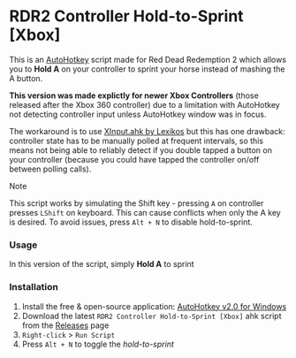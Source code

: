 
# RDR2 Controller Hold-to-Sprint [Xbox]

This is an [AutoHotkey](https://www.autohotkey.com/) script made for Red Dead Redemption 2 which allows you to **Hold A** on your controller to sprint your horse instead of mashing the A button.


**This version was made explictly for newer Xbox Controllers** (those released after the Xbox 360 controller) due to a limitation with AutoHotkey not detecting controller input unless AutoHotkey window was in focus.

The workaround is to use [XInput.ahk by Lexikos](https://www.autohotkey.com/boards/viewtopic.php?f=83&t=106254) but this has one drawback: controller state has to be manually polled at frequent intervals, so this means not being able to reliably detect if you double tapped a button on your controller (because you could have tapped the controller on/off between polling calls).

> [!NOTE]
> This script works by simulating the Shift key - pressing `A` on controller presses `LShift` on keyboard. This can cause conflicts when only the A key is desired. To avoid issues, press `Alt + N` to disable hold-to-sprint.

### Usage

In this version of the script, simply **Hold A** to sprint

### Installation
1. Install the free & open-source application: [AutoHotkey v2.0 for Windows](https://www.autohotkey.com/)
2. Download the latest `RDR2 Controller Hold-to-Sprint [Xbox]` ahk script from the [Releases](https://github.com/D3V1L0M3N/RDR2-Controller-Hold-to-Sprint-Xbox/releases) page
3. `Right-click` > `Run Script`
4. Press `Alt + N` to toggle the *hold-to-sprint*
